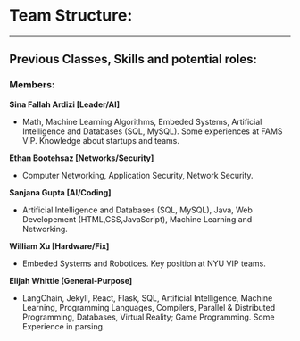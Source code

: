 # Team Structure:
***
## Previous Classes, Skills and potential roles:
### Members:

**Sina Fallah Ardizi [Leader/AI]**  
* Math, Machine Learning Algorithms, Embeded Systems, Artificial Intelligence and Databases (SQL, MySQL). Some experiences at FAMS VIP. Knowledge about startups and teams.

**Ethan Bootehsaz [Networks/Security]**  
* Computer Networking, Application Security, Network Security.

**Sanjana Gupta [AI/Coding]**  
* Artificial Intelligence and Databases (SQL, MySQL), Java, Web Developement (HTML,CSS,JavaScript), Machine Learning and Networking.

**William Xu [Hardware/Fix]**  
* Embeded Systems and Robotices. Key position at NYU VIP teams.

**Elijah Whittle [General-Purpose]**  
* LangChain, Jekyll, React, Flask, SQL, Artificial Intelligence, Machine Learning, Programming Languages, Compilers, Parallel & Distributed Programming, Databases, Virtual Reality; Game Programming. Some Experience in parsing.
